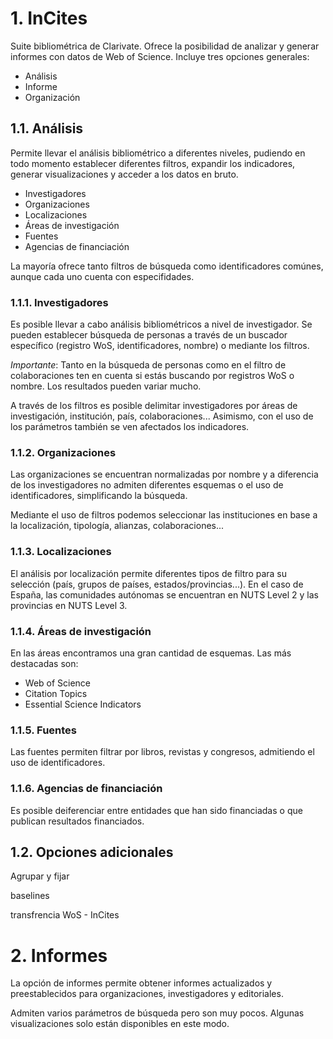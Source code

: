 # 1. InCites
Suite bibliométrica de Clarivate. Ofrece la posibilidad de analizar y generar informes con datos de Web of Science. Incluye tres opciones generales:
+ Análisis
+ Informe
+ Organización

## 1.1. Análisis
Permite llevar el análisis bibliométrico a diferentes niveles, pudiendo en todo momento establecer diferentes filtros, expandir los indicadores, generar visualizaciones y acceder a los datos en bruto.

+ Investigadores
+ Organizaciones
+ Localizaciones
+ Áreas de investigación
+ Fuentes
+ Agencias de financiación

La mayoría ofrece tanto filtros de búsqueda como identificadores comúnes, aunque cada uno cuenta con especifidades.

### 1.1.1. Investigadores
Es posible llevar a cabo análisis bibliométricos a nivel de investigador. Se pueden establecer búsqueda de personas a través de un buscador específico (registro WoS, identificadores, nombre) o mediante los filtros.

*Importante*: Tanto en la búsqueda de personas como en el filtro de colaboraciones ten en cuenta si estás buscando por registros WoS o nombre. Los resultados pueden variar mucho.

A través de los filtros es posible delimitar investigadores por áreas de investigación, institución, país, colaboraciones... Asimismo, con el uso de los parámetros también se ven afectados los indicadores.


### 1.1.2. Organizaciones
Las organizaciones se encuentran normalizadas por nombre y a diferencia de los investigadores no admiten diferentes esquemas o el uso de identificadores, simplificando la búsqueda.

Mediante el uso de filtros podemos seleccionar las instituciones en base a la localización, tipología, alianzas, colaboraciones...

### 1.1.3. Localizaciones
El análisis por localización permite diferentes tipos de filtro para su selección (país, grupos de países, estados/provincias...). En el caso de España, las comunidades autónomas se encuentran en NUTS Level 2 y las provincias en NUTS Level 3.

### 1.1.4. Áreas de investigación
En las áreas encontramos una gran cantidad de esquemas. Las más destacadas son:
+ Web of Science
+ Citation Topics
+ Essential Science Indicators


### 1.1.5. Fuentes
Las fuentes permiten filtrar por libros, revistas y congresos, admitiendo el uso de identificadores.

### 1.1.6. Agencias de financiación
Es posible deiferenciar entre entidades que han sido financiadas o que publican resultados financiados.

## 1.2. Opciones adicionales
Agrupar y fijar

baselines

transfrencia WoS - InCites

# 2. Informes
La opción de informes permite obtener informes actualizados y preestablecidos para organizaciones, investigadores y editoriales.

Admiten varios parámetros de búsqueda pero son muy pocos. Algunas visualizaciones solo están disponibles en este modo.